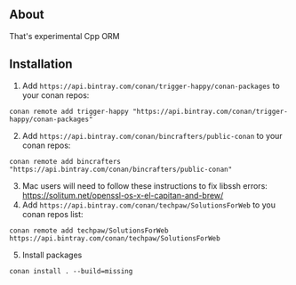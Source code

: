 ## About
That's experimental Cpp ORM

## Installation
1. Add `https://api.bintray.com/conan/trigger-happy/conan-packages` to your conan repos:
```
conan remote add trigger-happy "https://api.bintray.com/conan/trigger-happy/conan-packages"
```
2. Add `https://api.bintray.com/conan/bincrafters/public-conan` to your conan repos:
```
conan remote add bincrafters "https://api.bintray.com/conan/bincrafters/public-conan"
```
3. Mac users will need to follow these instructions to fix libssh errors:
https://solitum.net/openssl-os-x-el-capitan-and-brew/
4. Add `https://api.bintray.com/conan/techpaw/SolutionsForWeb` to you conan repos list:
```
conan remote add techpaw/SolutionsForWeb https://api.bintray.com/conan/techpaw/SolutionsForWeb
```
5. Install packages
```
conan install . --build=missing
```